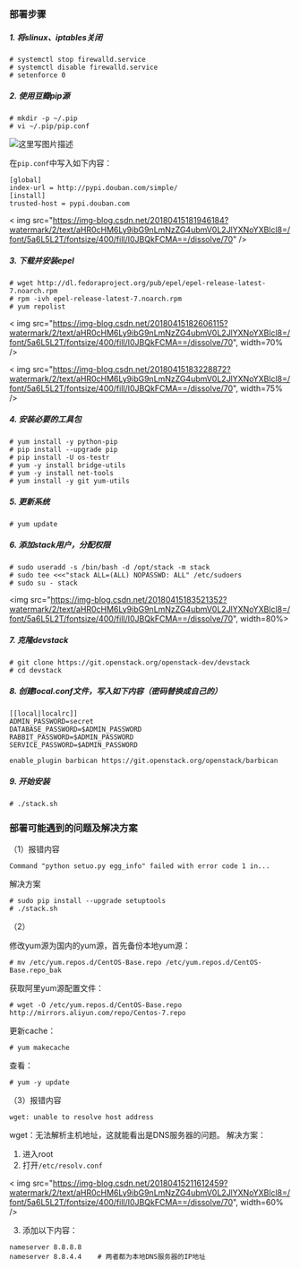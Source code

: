 ### 部署步骤
#####  1. 将slinux、iptables关闭

```
# systemctl stop firewalld.service
# systemctl disable firewalld.service
# setenforce 0
```
##### 2. 使用豆瓣pip源

```
# mkdir -p ~/.pip          
# vi ~/.pip/pip.conf
```

![这里写图片描述](https://img-blog.csdn.net/20180415181534686?watermark/2/text/aHR0cHM6Ly9ibG9nLmNzZG4ubmV0L2JlYXNoYXBlcl8=/font/5a6L5L2T/fontsize/400/fill/I0JBQkFCMA==/dissolve/70)

在`pip.conf`中写入如下内容：

```
[global]
index-url = http://pypi.douban.com/simple/
[install]
trusted-host = pypi.douban.com
```

< img src="https://img-blog.csdn.net/20180415181946184?watermark/2/text/aHR0cHM6Ly9ibG9nLmNzZG4ubmV0L2JlYXNoYXBlcl8=/font/5a6L5L2T/fontsize/400/fill/I0JBQkFCMA==/dissolve/70" />

##### 3. 下载并安装epel
```
# wget http://dl.fedoraproject.org/pub/epel/epel-release-latest-7.noarch.rpm
# rpm -ivh epel-release-latest-7.noarch.rpm
# yum repolist
```

< img src="https://img-blog.csdn.net/20180415182606115?watermark/2/text/aHR0cHM6Ly9ibG9nLmNzZG4ubmV0L2JlYXNoYXBlcl8=/font/5a6L5L2T/fontsize/400/fill/I0JBQkFCMA==/dissolve/70", width=70% />

< img src="https://img-blog.csdn.net/20180415183228872?watermark/2/text/aHR0cHM6Ly9ibG9nLmNzZG4ubmV0L2JlYXNoYXBlcl8=/font/5a6L5L2T/fontsize/400/fill/I0JBQkFCMA==/dissolve/70", width=75% />

##### 4. 安装必要的工具包

```
# yum install -y python-pip
# pip install --upgrade pip
# pip install -U os-testr 
# yum -y install bridge-utils  
# yum -y install net-tools  
# yum install -y git yum-utils
```
##### 5. 更新系统

```
# yum update
```
##### 6. 添加stack用户，分配权限

```
# sudo useradd -s /bin/bash -d /opt/stack -m stack
# sudo tee <<<"stack ALL=(ALL) NOPASSWD: ALL" /etc/sudoers
# sudo su - stack
```

<img src="https://img-blog.csdn.net/20180415183521352?watermark/2/text/aHR0cHM6Ly9ibG9nLmNzZG4ubmV0L2JlYXNoYXBlcl8=/font/5a6L5L2T/fontsize/400/fill/I0JBQkFCMA==/dissolve/70", width=80%>

##### 7. 克隆devstack

```
# git clone https://git.openstack.org/openstack-dev/devstack
# cd devstack
```
##### 8. 创建local.conf文件，写入如下内容（密码替换成自己的）

```
[[local|localrc]]
ADMIN_PASSWORD=secret
DATABASE_PASSWORD=$ADMIN_PASSWORD
RABBIT_PASSWORD=$ADMIN_PASSWORD
SERVICE_PASSWORD=$ADMIN_PASSWORD

enable_plugin barbican https://git.openstack.org/openstack/barbican
```

##### 9. 开始安装

```
# ./stack.sh
```

### 部署可能遇到的问题及解决方案

（1）报错内容
```
Command "python setuo.py egg_info" failed with error code 1 in...
```
解决方案
```
# sudo pip install --upgrade setuptools
# ./stack.sh
```
（2）

修改yum源为国内的yum源，首先备份本地yum源：
```
# mv /etc/yum.repos.d/CentOS-Base.repo /etc/yum.repos.d/CentOS-Base.repo_bak
```
获取阿里yum源配置文件：
```
# wget -O /etc/yum.repos.d/CentOS-Base.repo http://mirrors.aliyun.com/repo/Centos-7.repo
```
更新cache：
```
# yum makecache 
```
查看：
```
# yum -y update
```
（3）报错内容
```
wget: unable to resolve host address
```
wget：无法解析主机地址，这就能看出是DNS服务器的问题。
解决方案：

 1. 进入root
 2. 打开`/etc/resolv.conf`
 
< img src="https://img-blog.csdn.net/20180415211612459?watermark/2/text/aHR0cHM6Ly9ibG9nLmNzZG4ubmV0L2JlYXNoYXBlcl8=/font/5a6L5L2T/fontsize/400/fill/I0JBQkFCMA==/dissolve/70", width=60% />

 3. 添加以下内容：
 
 ```
 nameserver 8.8.8.8    
 nameserver 8.8.4.4    # 两者都为本地DNS服务器的IP地址
 ```
